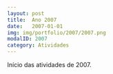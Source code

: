 ```yaml
---
layout: post
title:  Ano 2007
date:   2007-01-01
img: img/portfolio/2007/2007.png
modalID: 2007
category: Atividades
---
```

Início das atividades de 2007.
